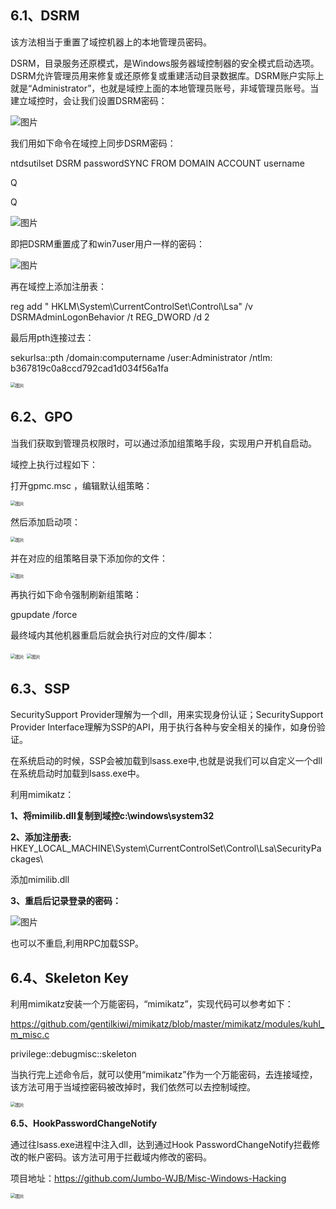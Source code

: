 ## **6.1、DSRM**

该方法相当于重置了域控机器上的本地管理员密码。

DSRM，目录服务还原模式，是Windows服务器域控制器的安全模式启动选项。DSRM允许管理员用来修复或还原修复或重建活动目录数据库。DSRM账户实际上就是“Administrator”，也就是域控上面的本地管理员账号，非域管理员账号。当建立域控时，会让我们设置DSRM密码：



![图片](https://mmbiz.qpic.cn/mmbiz_png/JMH1pEQ7qP4x1WtQSJiaRGssj1zt0Z1I0XR85YRHvRria4Ny8NibK1vjDFPGYArvo53cC1M7ZYuibDnFp1Yo8XwFiaQ/640?wx_fmt=png&wxfrom=5&wx_lazy=1&wx_co=1)

我们用如下命令在域控上同步DSRM密码：

ntdsutilset  DSRM passwordSYNC  FROM DOMAIN ACCOUNT username

Q

Q

![图片](https://mmbiz.qpic.cn/mmbiz_png/JMH1pEQ7qP4x1WtQSJiaRGssj1zt0Z1I02GWRSlLvkVghibyeA0jerMSttIc0oDeBUNEycvHbYHBHItyopWkzQMg/640?wx_fmt=png&wxfrom=5&wx_lazy=1&wx_co=1)

即把DSRM重置成了和win7user用户一样的密码：

![图片](https://mmbiz.qpic.cn/mmbiz_png/JMH1pEQ7qP4x1WtQSJiaRGssj1zt0Z1I06FibjZQOnXfJj00R58TyTIZPOw1G5b1dBY9hAZ64j9onLzC4UkkRkJg/640?wx_fmt=png&wxfrom=5&wx_lazy=1&wx_co=1)

再在域控上添加注册表：

reg add  " HKLM\System\CurrentControlSet\Control\Lsa" /v  DSRMAdminLogonBehavior /t REG_DWORD /d 2

最后用pth连接过去：

sekurlsa::pth  /domain:computername /user:Administrator /ntlm:  b367819c0a8ccd792cad1d034f56a1fa

<img src="https://mmbiz.qpic.cn/mmbiz_png/JMH1pEQ7qP4x1WtQSJiaRGssj1zt0Z1I04POpmqx6hk8zibhkzUJPsv3zia6pauqWaGzD9Tib8dTrrFPibR8gQfjXiaQ/640?wx_fmt=png&wxfrom=5&wx_lazy=1&wx_co=1" alt="图片" style="zoom:50%;" />

## **6.2、GPO**

当我们获取到管理员权限时，可以通过添加组策略手段，实现用户开机自启动。

域控上执行过程如下：

打开gpmc.msc ，编辑默认组策略：

<img src="https://mmbiz.qpic.cn/mmbiz_png/JMH1pEQ7qP4x1WtQSJiaRGssj1zt0Z1I0V6T4Ib5Du25CzvialuUibUYEVKMkcpWY0LMsB8l5bHnYS78mwrhpuWug/640?wx_fmt=png&wxfrom=5&wx_lazy=1&wx_co=1" alt="图片" style="zoom:50%;" /> 

然后添加启动项：

<img src="https://mmbiz.qpic.cn/mmbiz_png/JMH1pEQ7qP4x1WtQSJiaRGssj1zt0Z1I0LMEoKWPPKVqhguBRoJpWhYo1pjN8VQicJqmNTr0HUtT619vmKQwcd6A/640?wx_fmt=png&wxfrom=5&wx_lazy=1&wx_co=1" alt="图片" style="zoom:50%;" />



并在对应的组策略目录下添加你的文件：

<img src="https://mmbiz.qpic.cn/mmbiz_png/JMH1pEQ7qP4x1WtQSJiaRGssj1zt0Z1I0H1avJpPJb4SQFyV3rSGQxhZCHK7a93W0A2alR33LYTjI2GCdGPPHyA/640?wx_fmt=png&wxfrom=5&wx_lazy=1&wx_co=1" alt="图片" style="zoom:50%;" />

再执行如下命令强制刷新组策略：

gpupdate /force

最终域内其他机器重启后就会执行对应的文件/脚本：

<img src="https://mmbiz.qpic.cn/mmbiz_png/JMH1pEQ7qP4x1WtQSJiaRGssj1zt0Z1I0iczrOk6H0ERjOusn3zBLianpCm97gyUiasoF8Qlxu1hr6rqXdzhMCsOIw/640?wx_fmt=png&wxfrom=5&wx_lazy=1&wx_co=1" alt="图片" style="zoom:50%;" />

<img src="https://mmbiz.qpic.cn/mmbiz_png/JMH1pEQ7qP4x1WtQSJiaRGssj1zt0Z1I02KCJEPg1FbeoPYDLELjFiafEicw5qXDXBwf2aqbu9EEm5ibxcQKe66JHA/640?wx_fmt=png&wxfrom=5&wx_lazy=1&wx_co=1" alt="图片" style="zoom:50%;" />

## **6.3、SSP**

SecuritySupport Provider理解为一个dll，用来实现身份认证；SecuritySupport Provider Interface理解为SSP的API，用于执行各种与安全相关的操作，如身份验证。

在系统启动的时候，SSP会被加载到lsass.exe中,也就是说我们可以自定义一个dll在系统启动时加载到lsass.exe中。

利用mimikatz：

**1、将mimilib.dll复制到域控c:\windows\system32**

**2、添加注册表:** HKEY_LOCAL_MACHINE\System\CurrentControlSet\Control\Lsa\SecurityPackages\

添加mimilib.dll

**3、重启后记录登录的密码：**

![图片](https://mmbiz.qpic.cn/mmbiz_png/JMH1pEQ7qP4x1WtQSJiaRGssj1zt0Z1I07I7oRukd1QOxCEuXNx3iazyXQ0KZwycfPDPupfPticr55JjPM9qjUdmQ/640?wx_fmt=png&wxfrom=5&wx_lazy=1&wx_co=1)



也可以不重启,利用RPC加载SSP。

## **6.4、Skeleton Key**

利用mimikatz安装一个万能密码，“mimikatz”，实现代码可以参考如下：

https://github.com/gentilkiwi/mimikatz/blob/master/mimikatz/modules/kuhl_m_misc.c

privilege::debugmisc::skeleton

当执行完上述命令后，就可以使用“mimikatz”作为一个万能密码，去连接域控，该方法可用于当域控密码被改掉时，我们依然可以去控制域控。

<img src="https://mmbiz.qpic.cn/mmbiz_png/JMH1pEQ7qP4x1WtQSJiaRGssj1zt0Z1I0ib6wFqpNHdpu4B8HS8vicfUDBZKNiaOZv4X43jRWTTw9vWofvy0o3UIaw/640?wx_fmt=png&wxfrom=5&wx_lazy=1&wx_co=1" alt="图片" style="zoom:50%;" />

**6.5、HookPasswordChangeNotify**

通过往lsass.exe进程中注入dll，达到通过Hook PasswordChangeNotify拦截修改的帐户密码。该方法可用于拦截域内修改的密码。

项目地址：https://github.com/Jumbo-WJB/Misc-Windows-Hacking

<img src="https://mmbiz.qpic.cn/mmbiz_png/JMH1pEQ7qP4x1WtQSJiaRGssj1zt0Z1I0RVbX1PQtAYwsjH5usbjrTaFtDCq3IEDk52qenLJnVWz3wQEkNwAtjA/640?wx_fmt=png&wxfrom=5&wx_lazy=1&wx_co=1" alt="图片" style="zoom:50%;" />